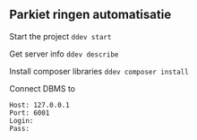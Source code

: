 ## Parkiet ringen automatisatie

Start the project
```ddev start```

Get server info
```ddev describe```

Install composer libraries
```ddev composer install```

Connect DBMS to
```
Host: 127.0.0.1 
Port: 6001
Login:
Pass:
```